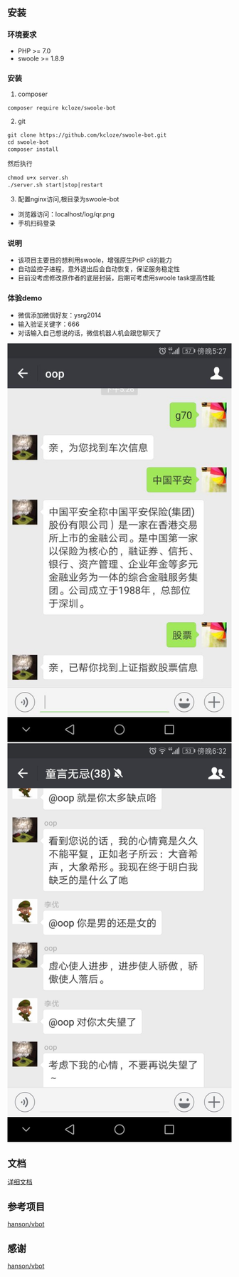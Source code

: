 
## 安装

### 环境要求

* PHP >= 7.0
* swoole >= 1.8.9

### 安装


1. composer

```
composer require kcloze/swoole-bot
```

2. git

```
git clone https://github.com/kcloze/swoole-bot.git
cd swoole-bot
composer install
```

然后执行

``` 
chmod u+x server.sh
./server.sh start|stop|restart

``` 
3. 配置nginx访问,根目录为swoole-bot
* 浏览器访问：localhost/log/qr.png
* 手机扫码登录






### 说明
* 该项目主要目的想利用swoole，增强原生PHP cli的能力
* 自动监控子进程，意外退出后会自动恢复，保证服务稳定性
* 目前没考虑修改原作者的底层封装，后期可考虑用swoole task提高性能

### 体验demo
* 微信添加微信好友：ysrg2014
* 输入验证关键字：666
* 对话输入自己想说的话，微信机器人机会跟您聊天了

![效果截图1](swoole-bot-demo-1.png)
![效果截图1](swoole-bot-demo-2.png)


## 文档

[详细文档](https://github.com/HanSon/vbot/wiki)




## 参考项目

[hanson/vbot](https://github.com/HanSon/vbot)


## 感谢

[hanson/vbot](https://github.com/HanSon/vbot)

